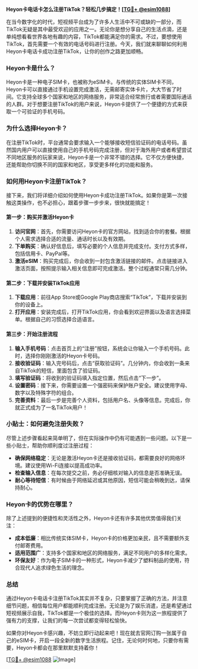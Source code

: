 **Heyon卡电话卡怎么注册TikTok？轻松几步搞定！[[TG💪+ @esim1088](https://t.me/s/esim1088)]**

在当今数字化的时代，短视频平台成为了许多人生活中不可或缺的一部分，而TikTok无疑是其中最受欢迎的应用之一。无论你是想分享自己的生活点滴，还是单纯想看看世界各地有趣的内容，TikTok都能满足你的需求。不过，要想使用TikTok，首先需要一个有效的电话号码进行注册。今天，我们就来聊聊如何利用Heyon卡电话卡成功注册TikTok，让你的创作之路更加顺畅。

### Heyon卡是什么？

Heyon卡是一种电子SIM卡，也被称为eSIM卡。与传统的实体SIM卡不同，Heyon卡可以直接通过手机设置完成激活，无需邮寄实体卡片，大大节省了时间。它支持全球多个国家和地区的网络服务，非常适合经常旅行或者需要国际通话的人群。对于想要注册TikTok的用户来说，Heyon卡提供了一个便捷的方式来获取一个可验证的手机号码。

### 为什么选择Heyon卡？

在注册TikTok时，平台通常会要求输入一个能够接收短信验证码的电话号码。虽然国内用户可以直接使用自己的手机号码完成注册，但对于海外用户或者希望尝试不同地区服务的玩家来说，Heyon卡是一个非常不错的选择。它不仅方便快捷，还能帮助你切换不同的国家和地区，享受更多样化的功能和服务。

### 如何用Heyon卡注册TikTok？

接下来，我们将详细介绍如何使用Heyon卡成功注册TikTok。如果你是第一次接触这类操作，也不必担心，跟着步骤一步步来，很快就能搞定！

#### 第一步：购买并激活Heyon卡

1. **访问官网**：首先，你需要访问Heyon卡的官方网站，找到适合你的套餐。根据个人需求选择合适的流量、通话时长以及有效期。
2. **下单购买**：确认好信息后，填写必要的个人信息并完成支付。支付方式多样，包括信用卡、PayPal等。
3. **激活eSIM**：购买完成后，你会收到一封包含激活链接的邮件。点击链接进入激活页面，按照提示输入相关信息即可完成激活。整个过程通常只需几分钟。

#### 第二步：下载并安装TikTok应用

1. **下载应用**：前往App Store或Google Play商店搜索“TikTok”，下载并安装到你的设备上。
2. **打开应用**：安装完成后，打开TikTok应用，你会看到欢迎界面以及语言选择菜单。根据自己的习惯选择合适语言。

#### 第三步：开始注册流程

1. **输入手机号码**：点击首页上的“注册”按钮，系统会让你输入一个手机号码。此时，选择你刚刚激活的Heyon卡号码。
2. **接收验证码**：输入完号码后，点击“获取验证码”。几分钟内，你会收到一条来自TikTok的短信，里面包含了验证码。
3. **填写验证码**：将收到的验证码填入指定位置，然后点击“下一步”。
4. **设置密码**：接下来，你需要设置一个强密码来保护账户安全。建议使用字母、数字以及特殊字符的组合。
5. **完善资料**：最后一步是完善个人资料，包括用户名、头像等信息。完成后，你就正式成为了一名TikTok用户！

### 小贴士：如何避免注册失败？

尽管上述步骤看起来简单明了，但在实际操作中仍有可能遇到一些问题。以下是一些小贴士，帮助你顺利度过注册过程：

- **确保网络稳定**：无论是激活Heyon卡还是接收验证码，都需要良好的网络环境。建议使用Wi-Fi连接以提高成功率。
- **检查输入信息**：在每次提交之前，务必仔细核对输入的信息是否准确无误。
- **耐心等待短信**：有时候由于网络延迟或其他原因，短信可能会稍晚到达，请保持耐心。

### Heyon卡的优势在哪里？

除了上述提到的便捷性和灵活性之外，Heyon卡还有许多其他优势值得我们关注：

- **成本低廉**：相比传统实体SIM卡，Heyon卡的价格更加亲民，且不需要额外支付邮寄费用。
- **适用范围广**：支持多个国家和地区的网络服务，满足不同用户的多样化需求。
- **环保友好**：作为电子SIM卡的一种形式，Heyon卡减少了塑料制品的使用，符合现代人追求绿色生活的理念。

### 总结

通过Heyon卡电话卡注册TikTok其实并不复杂，只要掌握了正确的方法，并注意细节问题，相信每位用户都能顺利完成注册。无论是为了娱乐消遣，还是希望通过短视频展示自我，TikTok都是一个极佳的选择。而Heyon卡则为这一旅程提供了强有力的支撑，让我们的每一次尝试都变得轻松愉快。

如果你对Heyon卡感兴趣，不妨立即行动起来吧！现在就去官网订购一张属于自己的eSIM卡，开启一段全新的数字生活旅程。记住，无论何时何地，只要你有需要，Heyon卡都会在那里默默支持着你！

[[TG💪+ @esim1088](https://t.me/s/esim1088) ![Image](https://i.postimg.cc/4NQfJmqS/Snipaste-2025-05-13-00-14-12.png)]